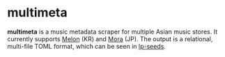 # multimeta

**multimeta** is a music metadata scraper for multiple Asian music stores. It
currently supports [Melon] (KR) and [Mora] (JP). The output is a relational,
multi-file TOML format, which can be seen in [lp-seeds].

[Melon]: http://www.melon.com/
[Mora]: http://mora.jp/
[lp-seeds]: https://github.com/zaeleus/lp-seeds
